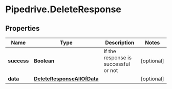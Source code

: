 # Pipedrive.DeleteResponse

## Properties

Name | Type | Description | Notes
------------ | ------------- | ------------- | -------------
**success** | **Boolean** | If the response is successful or not | [optional] 
**data** | [**DeleteResponseAllOfData**](DeleteResponseAllOfData.md) |  | [optional] 


